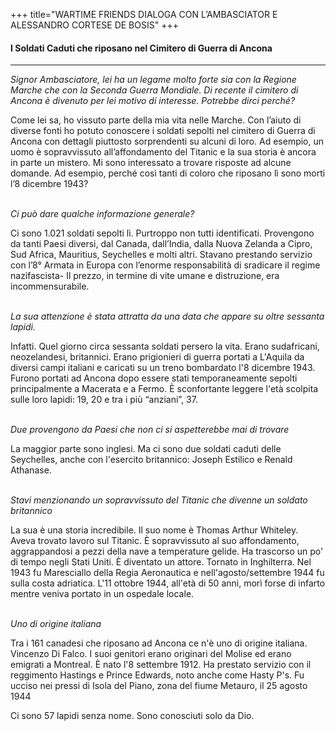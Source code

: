 +++
title="WARTIME FRIENDS DIALOGA CON L’AMBASCIATOR E ALESSANDRO CORTESE DE BOSIS"
+++

<h4>I Soldati Caduti che riposano nel Cimitero di Guerra di Ancona</h4>

<hr>

*Signor Ambasciatore, lei ha un legame molto forte sia con la Regione Marche che con la Seconda Guerra Mondiale. Di recente il cimitero di Ancona è divenuto per lei motivo di interesse. Potrebbe dirci perché?*

Come lei sa, ho vissuto parte della mia vita nelle Marche. Con l’aiuto di diverse fonti ho potuto conoscere i soldati sepolti nel cimitero di Guerra di Ancona con dettagli piuttosto sorprendenti su alcuni di loro. Ad esempio, un uomo è sopravvissuto all’affondamento del Titanic e la sua storia è ancora in parte un mistero. Mi sono interessato a trovare risposte ad alcune domande. Ad esempio, perché così tanti di coloro che riposano lì sono morti l’8 dicembre 1943?
<br><br>

*Ci può dare qualche informazione generale?* 

Ci sono 1.021 soldati sepolti lì. Purtroppo non tutti identificati. Provengono da tanti Paesi diversi, dal Canada, dall’India, dalla Nuova Zelanda a Cipro, Sud Africa, Mauritius, Seychelles e molti altri. Stavano prestando servizio con l’8° Armata in Europa con l’enorme responsabilità di sradicare il regime nazifascista- Il prezzo, in termine di vite umane e distruzione, era incommensurabile.
<br><br>

*La sua attenzione è stata attratta da una data che appare su oltre sessanta lapidi.*

Infatti. Quel giorno circa sessanta soldati persero la vita. Erano sudafricani, neozelandesi, britannici. Erano prigionieri di guerra portati a L'Aquila da diversi campi italiani e caricati su un treno bombardato l'8 dicembre 1943. Furono portati ad Ancona dopo essere stati temporaneamente sepolti principalmente a Macerata e a Fermo. È sconfortante leggere l'età scolpita sulle loro lapidi: 19, 20 e tra i più “anziani”, 37.
<br><br>

*Due provengono da Paesi che non ci si aspetterebbe mai di trovare*

La maggior parte sono inglesi. Ma ci sono due soldati caduti delle Seychelles, anche con l'esercito britannico: Joseph Estilico e Renald Athanase.
<br><br>

*Stavi menzionando un sopravvissuto del Titanic che divenne un soldato britannico*

La sua è una storia incredibile. Il suo nome è Thomas Arthur Whiteley. Aveva trovato lavoro sul Titanic. È sopravvissuto al suo affondamento, aggrappandosi a pezzi della nave a temperature gelide. Ha trascorso un po' di tempo negli Stati Uniti. È diventato un attore. Tornato in Inghilterra. Nel 1943 fu Maresciallo della Regia Aeronautica e nell'agosto/settembre 1944 fu sulla costa adriatica. L'11 ottobre 1944, all'età di 50 anni, morì forse di infarto mentre veniva portato in un ospedale locale.
<br><br>

*Uno di origine italiana*

Tra i 161 canadesi che riposano ad Ancona ce n'è uno di origine italiana. Vincenzo Di Falco. I suoi genitori erano originari del Molise ed erano emigrati a Montreal. È nato l'8 settembre 1912. Ha prestato servizio con il reggimento Hastings e Prince Edwards, noto anche come Hasty P's. Fu ucciso nei pressi di Isola del Piano, zona del fiume Metauro, il 25 agosto 1944

Ci sono 57 lapidi senza nome. Sono conosciuti solo da Dio.

